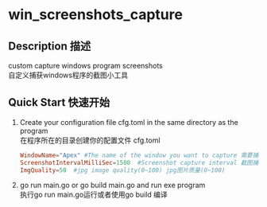 # win_screenshots_capture
## Description 描述
custom capture windows program screenshots</br>
自定义捕获windows程序的截图小工具

## Quick Start 快速开始
1. Create your configuration file cfg.toml in the same directory as the program</br>
在程序所在的目录创建你的配置文件 cfg.toml
    ```toml
    WindowName="Apex" #The name of the window you want to capture 需要捕获的窗口的名称
    ScreenshotIntervalMilliSec=1500  #Screenshot capture interval 截图捕获间隔
    ImgQuality=50  #jpg image quality(0~100) jpg图片质量(0~100)
    ```
2. go run main.go or go build main.go and run exe program</br>
执行go run main.go运行或者使用go build 编译